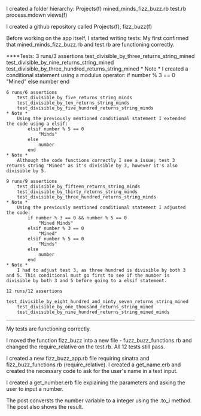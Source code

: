 I created a folder hierarchy:
	Projects(f)
		mined_minds_fizz_buzz.rb
		test.rb
		process.mdown
		views(f)

I created a github repository called Projects(f), fizz_buzz(f)

Before working on the app itself, I started writing tests:
	My first confirmed that mined_minds_fizz_buzz.rb and test.rb are functioning correctly.

****Tests:
	3 runs/3 assertions
		test_divisible_by_three_returns_string_mined
		test_divisible_by_nine_returns_string_mined
		test_divisible_by_three_hundred_returns_string_mined
	* Note *
		I created a conditional statement using a modulus operator:
			if number % 3 == 0
				"Mined"
			else
				number
			end

	6 runs/6 assertions
		test_divisible_by_five_returns_string_minds
		test_divisible_by_ten_returns_string_minds
		test_divisible_by_five_hundred_returns_string_minds
	* Note *
		Using the previously mentioned conditional statement I extended the code using a elsif:
			elsif number % 5 == 0
				"Minds"
			else
				number
			end
	* Note *
		Although the code functions correctly I see a issue; test 3 returns string "Mined" as it's divisible by 3, however it's also divisible by 5.

	9 runs/9 assertions
		test_divisible_by_fifteen_returns_string_minds
		test_divisible_by_thirty_returns_string_minds
		test_divisible_by_three_hundred_returns_string_minds
	* Note *
		Using the previously mentioned conditional statement I adjusted the code:
			if number % 3 == 0 && number % 5 == 0 
				"Mined Minds"
			elsif number % 3 == 0
				"Mined"
			elsif number % 5 == 0
				"Minds"
			else
				number
			end
	* Note *
		I had to adjust test 3, as three hundred is divisible by both 3 and 5. This conditional must go first to see if the number is divisible by both 3 and 5 before going to a elsif statement.

	12 runs/12 assertions
		test_divisible_by_eight_hundred_and_ninty_seven_returns_string_mined
		test_divisible_by_one_thousand_returns_string_mined
		test_divisible_by_nine_hundred_returns_string_mined_minds
****

My tests are functioning correctly.

I moved the function fizz_buzz into a new file - fuzz_buzz_functions.rb and changed the require_relative on the test.rb. All 12 tests still pass.

I created a new fizz_buzz_app.rb file requiring sinatra and fizz_buzz_functions.rb (require_relative). I created a get_name.erb and created the necessary code to ask for the user's name in a text input.

I created a get_number.erb file explaining the parameters and asking the user to input a number.

The post conversts the number variable to a integer using the .to_i method. The post also shows the result.